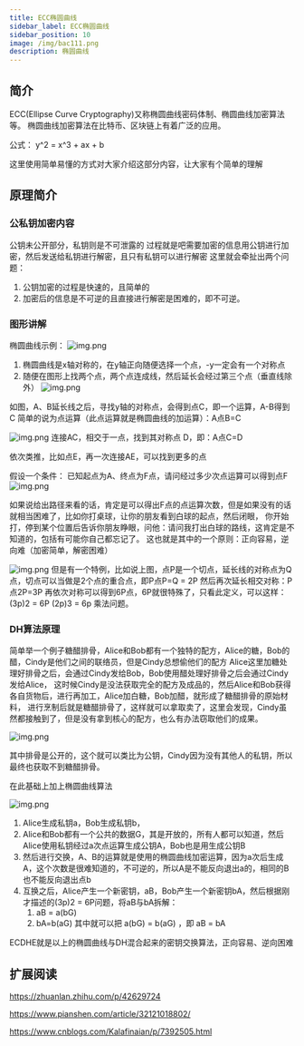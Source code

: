 ```yaml
---
title: ECC椭圆曲线
sidebar_label: ECC椭圆曲线
sidebar_position: 10
image: /img/bac111.png
description: 椭圆曲线
---
```


## 简介

ECC(Ellipse Curve Cryptography)又称椭圆曲线密码体制、椭圆曲线加密算法等。 椭圆曲线加密算法在比特币、区块链上有着广泛的应用。

公式：
y^2 = x^3 + ax + b

这里使用简单易懂的方式对大家介绍这部分内容，让大家有个简单的理解

## 原理简介

### 公私钥加密内容
公钥未公开部分，私钥则是不可泄露的
过程就是吧需要加密的信息用公钥进行加密，然后发送给私钥进行解密，且只有私钥可以进行解密
这里就会牵扯出两个问题：
1. 公钥加密的过程是快速的，且简单的
2. 加密后的信息是不可逆的且直接进行解密是困难的，即不可逆。


### 图形讲解

椭圆曲线示例：
![img.png](assets/ecimg.png)


1. 椭圆曲线是x轴对称的，在y轴正向随便选择一个点，-y一定会有一个对称点
2. 随便在图形上找两个点，两个点连成线，然后延长会经过第三个点（垂直线除外）
![img.png](assets/ecc1img.png)

如图，A、B延长线之后，寻找y轴的对称点，会得到点C，即一个运算，A-B得到C
简单的说为点运算（此点运算就是椭圆曲线的加运算）：A点B=C

![img.png](assets/ecc11img.png)
连接AC，相交于一点，找到其对称点 D，即：A点C=D

依次类推，比如点E，再一次连接AE，可以找到更多的点

假设一个条件：
已知起点为A、终点为F点，请问经过多少次点运算可以得到点F
![img.png](assets/ecc3img.png)

如果说给出路径来看的话，肯定是可以得出F点的点运算次数，但是如果没有的话就相当困难了，比如你打桌球，让你的朋友看到白球的起点，然后闭眼，
你开始打，停到某个位置后告诉你朋友睁眼，问他：请问我打出白球的路线，这肯定是不知道的，包括有可能你自己都忘记了。
这也就是其中的一个原则：正向容易，逆向难（加密简单，解密困难）

![img.png](assets/ecc5img.png)
但是有一个特例，比如说上图，点P是一个切点，延长线的对称点为Q点，切点可以当做是2个点的重合点，即P点P=Q = 2P
然后再次延长相交对称：P点2P=3P
再依次对称可以得到6P点，6P就很特殊了，只看此定义，可以这样：
(3p)2 = 6P
(2p)3 = 6p
乘法问题。

### DH算法原理
简单举一个例子糖醋排骨，Alice和Bob都有一个独特的配方，Alice的糖，Bob的醋，Cindy是他们之间的联络员，但是Cindy总想偷他们的配方
Alice这里加糖处理好排骨之后，会通过Cindy发给Bob，Bob使用醋处理好排骨之后会通过Cindy发给Alice，
这时候Cindy是没法获取完全的配方及成品的，然后Alice和Bob获得各自货物后，进行再加工，Alice加白糖，Bob加醋，就形成了糖醋排骨的原始材料，
进行烹制后就是糖醋排骨了，这样就可以拿取卖了，这里会发现，Cindy虽然都接触到了，但是没有拿到核心的配方，也么有办法窃取他们的成果。

![img.png](assets/ecc6img.png)

其中排骨是公开的，这个就可以类比为公钥，Cindy因为没有其他人的私钥，所以最终也获取不到糖醋排骨。

在此基础上加上椭圆曲线算法

![img.png](assets/ecc7img.png)

1. Alice生成私钥a，Bob生成私钥b，
2. Alice和Bob都有一个公共的数据G，其是开放的，所有人都可以知道，然后Alice使用私钥经过a次点运算生成公钥A，Bob也是用生成公钥B
3. 然后进行交换，A、B的运算就是使用的椭圆曲线加密运算，因为a次后生成A，这个次数是很难知道的，不可逆的，所以A是不能反向退出a的，相同的B也不能反向退出点b
4. 互换之后，Alice产生一个新密钥，aB，Bob产生一个新密钥bA，然后根据刚才描述的(3p)2 = 6P问题，将aB与bA拆解：
   1. aB = a(bG)
   2. bA=b(aG)
   其中就可以把  a(bG) = b(aG) ，即 aB = bA

ECDHE就是以上的椭圆曲线与DH混合起来的密钥交换算法，正向容易、逆向困难

## 扩展阅读

https://zhuanlan.zhihu.com/p/42629724

https://www.pianshen.com/article/32121018802/

https://www.cnblogs.com/Kalafinaian/p/7392505.html
